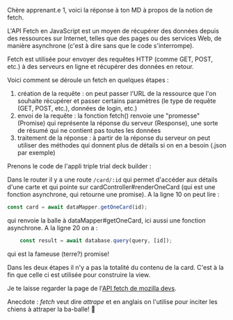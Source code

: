 Chère apprenant.e 1, voici la réponse à ton MD à propos de la notion de fetch.

L'API Fetch en JavaScript est un moyen de récupérer des données depuis des ressources sur Internet, telles que des pages ou des services Web, de manière asynchrone (c'est à dire sans que le code s'interrompe).

Fetch est utilisée pour envoyer des requêtes HTTP (comme GET, POST, etc.) à des serveurs en ligne et récupérer des données en retour.

Voici comment se déroule un fetch en quelques étapes :

1. création de la requête : on peut passer l'URL de la ressource que l'on souhaite récupérer et passer certains paramètres (le type de requête (GET, POST, etc.), données de login, etc.)
2. envoi de la requête : la fonction fetch() renvoie une "promesse" (Promise) qui représente la réponse du serveur (Response), une sorte de résumé qui ne contient pas toutes les données
3. traitement de la réponse : à partir de la réponse du serveur on peut utiliser des méthodes qui donnent plus de détails si on en a besoin (.json par exemple)

Prenons le code de l'appli triple trial deck builder :

Dans le router il y a une route `/card/:id` qui permet d'accéder aux détails d'une carte et qui pointe sur cardController#renderOneCard (qui est une fonction asynchrone, qui retourne une promise). A la ligne 10 on peut lire :
```javascript
const card = await dataMapper.getOneCard(id);
```
qui renvoie la balle à dataMapper#getOneCard, ici aussi une fonction asynchrone. A la ligne 20 on a :

```javascript
    const result = await database.query(query, [id]);
```

qui est la fameuse (terre?) promise!

Dans les deux étapes il n'y a pas la totalité du contenu de la card. C'est à la fin que celle ci est utilisée pour construire la view.

Je te laisse regarder la page de l'[API fetch de mozilla devs](https://developer.mozilla.org/fr/docs/Web/API/Fetch_API/Using_Fetch).

Anecdote : *fetch* veut dire *attrape* et en anglais on l'utilise pour inciter les chiens à attraper la ba-balle! 🤣 
